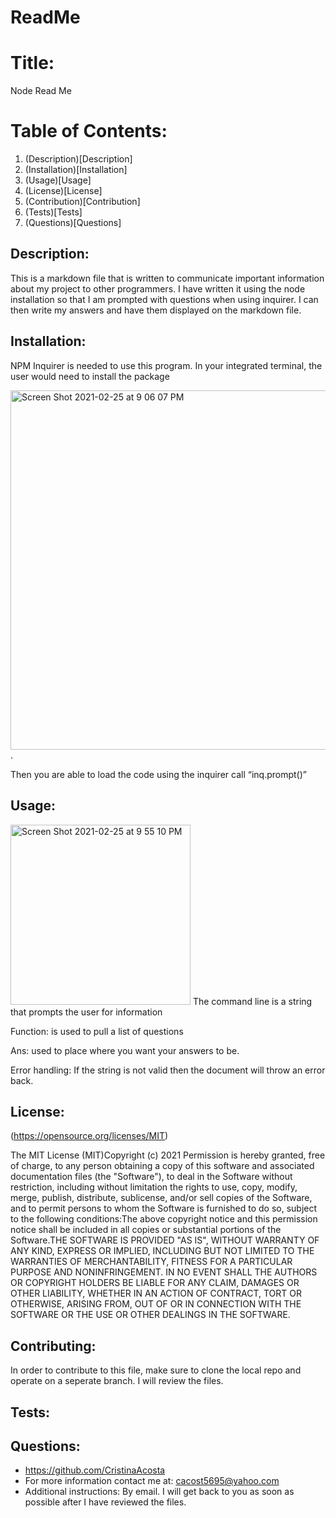 # ReadMe

# Title:  
Node Read Me
        
# Table of Contents: 
1. (Description)[Description]
2. (Installation)[Installation]
3. (Usage)[Usage]
4. (License)[License]
5. (Contribution)[Contribution]
6. (Tests)[Tests]
7. (Questions)[Questions]
        
## Description: 
This is a markdown file that is written to communicate important information about my project to other programmers. I have written it using the node installation so that I am prompted with questions when using inquirer. I can then write my answers and have them displayed on the markdown file. 
        
## Installation: 
NPM Inquirer is needed to use this program. In your integrated terminal, the user would need to install the package

<img width="575" alt="Screen Shot 2021-02-25 at 9 06 07 PM" src="https://user-images.githubusercontent.com/74034987/109263549-4e85a000-77b8-11eb-841d-0992937de945.png">. 

Then you are able to load the code using the inquirer call “inq.prompt()”

## Usage: 
<img width="288" alt="Screen Shot 2021-02-25 at 9 55 10 PM" src="https://user-images.githubusercontent.com/74034987/109261091-2300b680-77b4-11eb-98b9-8f295867565e.png"> 
The command line is a string that prompts the user for information 

Function: is used to pull a list of questions

Ans: used to place where you want your answers to be.

Error handling: If the string is not valid then the document will throw an error back. 
        
## License: 
(https://opensource.org/licenses/MIT)

The MIT License (MIT)Copyright (c) 2021 Permission is hereby granted, free of charge, to any person obtaining a copy of this software and associated documentation files (the "Software"), to deal in the Software without restriction, including without limitation the rights to use, copy, modify, merge, publish, distribute, sublicense, and/or sell copies of the Software, and to permit persons to whom the Software is furnished to do so, subject to the following conditions:The above copyright notice and this permission notice shall be included in all copies or substantial portions of the Software.THE SOFTWARE IS PROVIDED "AS IS", WITHOUT WARRANTY OF ANY KIND, EXPRESS OR IMPLIED, INCLUDING BUT NOT LIMITED TO THE WARRANTIES OF MERCHANTABILITY, FITNESS FOR A PARTICULAR PURPOSE AND NONINFRINGEMENT. IN NO EVENT SHALL THE AUTHORS OR COPYRIGHT HOLDERS BE LIABLE FOR ANY CLAIM, DAMAGES OR OTHER LIABILITY, WHETHER IN AN ACTION OF CONTRACT, TORT OR OTHERWISE, ARISING FROM, OUT OF OR IN CONNECTION WITH THE SOFTWARE OR THE USE OR OTHER DEALINGS IN THE SOFTWARE.

## Contributing:
In order to contribute to this file, make sure to clone the local repo and operate on a seperate branch. I will review the files.
        
## Tests: 

        
## Questions:
- https://github.com/CristinaAcosta 
- For more information contact me at: cacost5695@yahoo.com
- Additional instructions: By email. I will get back to you as soon as possible after I have reviewed the files. 
